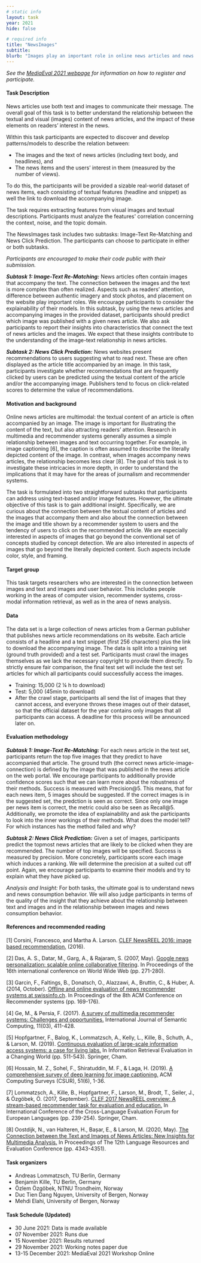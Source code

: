 ```yaml
---
# static info
layout: task
year: 2021
hide: false 

# required info
title: "NewsImages"
subtitle: 
blurb: "Images play an important role in online news articles and news consumption patterns. This task aims to achieve additional insight about this role. Participants are supplied with a large set of articles (including text body, and headlines) and the accompanying images. The task requires participants to predict which image was used to accompany each article and also predict frequently clicked articles on the basis of accompanying images."
---
```


<!-- # please respect the structure below-->
*See the [MediaEval 2021 webpage](https://multimediaeval.github.io/editions/2021/) for information on how to register and participate.*

#### Task Description
News articles use both text and images to communicate their message. The overall goal of this task is to better understand the relationship between the textual and visual (images) content of news articles, and the impact of these elements on readers’ interest in the news. 

Within this task participants are expected to discover and develop patterns/models to describe the relation between:
* The images and the text of news articles (including text body, and headlines), and
* The news items and the users’ interest in them (measured by the number of views).

<!-- # The following was adapted to make it consistent with the info in Data below-->
To do this, the participants will be provided a sizable real-world dataset of news items, each consisting of textual features (headline and snippet) as well the link to download the accompanying image.

The task requires extracting features from visual images and textual descriptions. Participants must analyze the features' correlation concerning the context, noise, and the topic domain.

The NewsImages task includes two subtasks: Image-Text Re-Matching and News Click Prediction. The participants can choose to participate in either or both subtasks.

*Participants are encouraged to make their code public with their submission.* 
<!-- # The following sentence is strange. All tasks are headed for the proceedings. I would leave it out and then later announce the special issue if/when relevant
There will also be publishing opportunities at the end of the task.-->

***Subtask 1: Image-Text Re-Matching:*** News articles often contain images that accompany the text. The connection between the images and the text is more complex than often realized. Aspects such as readers’ attention, difference between authentic imagery and stock photos, and placement on the website play important roles. We encourage participants to consider the explainability of their models. In this subtask, by using the news articles and accompanying images in the provided dataset, participants should predict which image was published with a given news article. We also ask participants to report their insights into characteristics that connect the text of news articles and the images. We expect that these insights contribute to the understanding of the image-text relationship in news articles. 

***Subtask 2: News Click Prediction:*** News websites present recommendations to users suggesting what to read next. These are often displayed as the article title accompanied by an image. In this task, participants investigate whether recommendations that are frequently clicked by users can be predicted using the textual content of the article and/or the accompanying image. Publishers tend to focus on click-related scores to determine the value of recommendations.

#### Motivation and background
Online news articles are multimodal: the textual content of an article is often accompanied by an image. The image is important for illustrating the content of the text, but also attracting readers’ attention. Research in multimedia and recommender systems generally assumes a simple relationship between images and text occurring together. For example, in image captioning [6], the caption is often assumed to describe the literally depicted content of the image. In contrast, when images accompany news articles, the relationship becomes less clear [8]. The goal of this task is to investigate these intricacies in more depth, in order to understand the implications that it may have for the areas of journalism and recommender systems.

The task is formulated into two straightforward subtasks that participants can address using text-based and/or image features. However, the ultimate objective of this task is to gain additional insight. Specifically, we are curious about the connection between the textual content of articles and the images that accompany them and also about the connection between the image and title shown by a recommender system to users and the tendency of users to click on the recommended article. We are especially interested in aspects of images that go beyond the conventional set of concepts studied by concept detection. We are also interested in aspects of images that go beyond the literally depicted content. Such aspects include color, style, and framing.

#### Target group
This task targets researchers who are interested in the connection between images and text and images and user behavior. This includes people working in the areas of computer vision, recommender systems, cross-modal information retrieval, as well as in the area of news analysis.

#### Data
The data set is a large collection of news articles from a German publisher that publishes news article recommendations on its website. Each article consists of a headline and a text snippet (first 256 characters) plus the link to download the accompanying image. The data is split into a training set (ground truth provided) and a test set. Participants must crawl the images themselves as we lack the necessary copyright to provide them directly. To strictly ensure fair comparison, the final test set will include the test set articles for which all participants could successfully access the images.

* Training: 15,000 (2 ¼ h to download)
* Test: 5,000 (45min to download)
* After the crawl stage, participants all send the list of images that they cannot access, and everyone throws these images out of their dataset, so that the official dataset for the year contains only images that all participants can access. A deadline for this process will be announced later on.

<!-- # If you are planning to release image features, that information should be added here.-->

#### Evaluation methodology
***Subtask 1: Image-Text Re-Matching:*** For each news article in the test set, participants return the top five images that they predict to have accompanied that article. The ground truth (the correct news article-image-connection) is defined by the image that was published in the news article on the web portal. 
We encourage participants to additionally provide confidence scores such that we can learn more about the robustness of their methods. Success is measured with Precision@5. This means, that for each news item, 5 images should be suggested. If the correct images is in the suggested set, the predction is seen as correct. Since only one image per news item is correct, the metric could also be seen as Recall@5.
Additionally, we promote the idea of explainability and ask the participants to look into the inner workings of their methods. What does the model tell? For which instances has the method failed and why?

<!-- # Please add a sentence to explicitly explain the ground truth. AL: I added one sentence explaining this issue. -->

***Subtask 2: News Click Prediction:*** Given a set of images, participants predict the topmost news articles that are likely to be clicked when they are recommended. The number of top images will be specified. Success is measured by precision. More concretely, participants score each image which induces a ranking. We will determine the precision at a suited cut off point. Again, we encourage participants to examine their models and try to explain what they have picked up.

*Analysis and Insight:* For both tasks, the ultimate goal is to understand news and news consumption behavior. We will also judge participants in terms of the quality of the insight that they achieve about the relationship between text and images and in the relationship between images and news consumption behavior.


#### References and recommended reading
<!-- # Please use the ACM format for references https://www.acm.org/publications/authors/reference-formatting (but no DOI needed)-->
<!-- # The paper title should be a hyperlink leading to the paper online-->
[1] Corsini, Francesco, and Martha A. Larson. [CLEF NewsREEL 2016: image based recommendation.](https://repository.ubn.ru.nl/bitstream/handle/2066/161886/161886.pdf) (2016).

[2] Das, A. S., Datar, M., Garg, A., & Rajaram, S. (2007, May). [Google news personalization: scalable online collaborative filtering](https://dl.acm.org/doi/abs/10.1145/1242572.1242610). In Proceedings of the 16th international conference on World Wide Web (pp. 271-280).

[3] Garcin, F., Faltings, B., Donatsch, O., Alazzawi, A., Bruttin, C., & Huber, A. (2014, October). [Offline and online evaluation of news recommender systems at swissinfo.ch](https://dl.acm.org/doi/abs/10.1145/2645710.2645745). In Proceedings of the 8th ACM Conference on Recommender systems (pp. 169-176).

[4] Ge, M., & Persia, F. (2017). [A survey of multimedia recommender systems: Challenges and opportunities.](https://www.worldscientific.com/doi/abs/10.1142/S1793351X17500039) International Journal of Semantic Computing, 11(03), 411-428.

[5] Hopfgartner, F., Balog, K., Lommatzsch, A., Kelly, L., Kille, B., Schuth, A., & Larson, M. (2019). [Continuous evaluation of large-scale information access systems: a case for living labs.](https://link.springer.com/chapter/10.1007/978-3-030-22948-1_21) In Information Retrieval Evaluation in a Changing World (pp. 511-543). Springer, Cham.

[6] Hossain, M. Z., Sohel, F., Shiratuddin, M. F., & Laga, H. (2019). [A comprehensive survey of deep learning for image captioning.](https://dl.acm.org/doi/abs/10.1145/3295748) ACM Computing Surveys (CSUR), 51(6), 1-36.

[7] Lommatzsch, A., Kille, B., Hopfgartner, F., Larson, M., Brodt, T., Seiler, J., & Özgöbek, Ö. (2017, September). [CLEF 2017 NewsREEL overview: A stream-based recommender task for evaluation and education.](https://link.springer.com/book/10.1007/978-3-319-65813-1) In International Conference of the Cross-Language Evaluation Forum for European Languages (pp. 239-254). Springer, Cham.

[8] Oostdijk, N., van Halteren, H., Bașar, E., & Larson, M. (2020, May). [The Connection between the Text and Images of News Articles: New Insights for Multimedia Analysis.](https://www.aclweb.org/anthology/2020.lrec-1.535/) In Proceedings of The 12th Language Resources and Evaluation Conference (pp. 4343-4351).

#### Task organizers
* Andreas Lommatzsch, TU Berlin, Germany
* Benjamin Kille, TU Berlin, Germany
* Özlem Özgöbek, NTNU Trondheim, Norway
* Duc Tien Dang Nguyen, University of Bergen, Norway
* Mehdi Elahi, University of Bergen, Norway


#### Task Schedule (Updated)
* 30 June 2021: Data is made available <!-- # Replace XX with your date. We suggest setting the date in June-July-->
* 07 November 2021: Runs due <!-- # Replace XX with your date. We suggest setting enough time in order to have enough time to assess and return the results by the Results returned deadline-->
* 15 November 2021: Results returned  <!-- Replace XX with your date. Latest possible should be 15 November-->
* 29 November 2021: Working notes paper due <!-- Fixed. Please do not change-->
* 13-15 December 2021: MediaEval 2021 Workshop Online <!-- Fixed. Please do not change-->

<!-- #### Acknolwedgments-->
<!-- # optional, delete if not used-->
